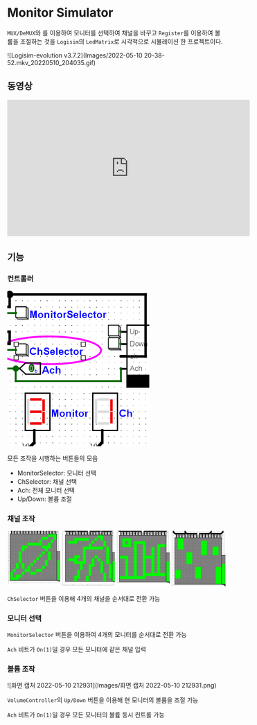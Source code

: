 # Monitor Simulator

`MUX/DeMUX`와 를 이용하여 모니터를 선택하여 채널을 바꾸고 `Register`를 이용하여 볼륨을 조절하는 것을 `Logisim`의 `LedMatrix`로 시각적으로 시뮬레이션 한 프로젝트이다. 

![Logisim-evolution v3.7.2](Images/2022-05-10 20-38-52.mkv_20220510_204035.gif)

## 동영상

<iframe width="560" height="315" src="https://www.youtube.com/embed/QNlzW9RMW54" title="YouTube video player" frameborder="0" allow="accelerometer; autoplay; clipboard-write; encrypted-media; gyroscope; picture-in-picture" allowfullscreen></iframe>

## 기능

### 컨트롤러

![image-20220510213343013](Images/image-20220510213343013.png)

모든 조작을 시행하는 버튼들의 모음

- MonitorSelector: 모니터 선택
- ChSelector: 채널 선택
- Ach: 전체 모니터 선택
- Up/Down: 볼륨 조절

### 채널 조작

![0510213113207842](Images/0510213113207842.jpg)

`ChSelector` 버튼을 이용해 4개의 채널을 순서대로 전환 가능

### 모니터 선택

`MonitorSelector` 버튼을 이용하여 4개의 모니터를 순서대로 전환 가능

`Ach` 비트가 `On(1)`일 경우 모든 모니터에 같은 채널 입력 

### 볼륨 조작

![화면 캡처 2022-05-10 212931](Images/화면 캡처 2022-05-10 212931.png)

`VolumeController`의 `Up/Down` 버튼을 이용해 현 모니터의 볼륨을 조절 가능

`Ach` 비트가 `On(1)`일 경우 모든 모니터의 볼륨 동시 컨트롤 가능

